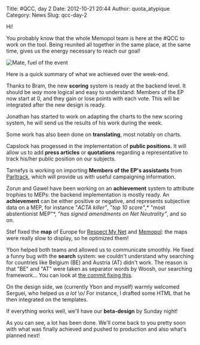 Title: #QCC, day 2
Date: 2012-10-21 20:44
Author: quota_atypique
Category: News
Slug: qcc-day-2

Hi!

You probably know that the whole Memopol team is here at the \#QCC to
work on the tool. Being reunited all together in the same place, at the
same time, gives us the energy necessary to reach our goal!

![](https://pbs.twimg.com/media/A5leoUdCIAIcqwS.jpg "Mate, fuel of the event")

Here is a quick summary of what we achieved over the week-end.

Thanks to Bram, the new **scoring** system is ready at the backend
level. It should be *way* more logical and easy to understand: Members
of the EP now start at 0, and they gain or lose points with each vote.
This will be integrated after the new design is ready.

Jonathan has started to work on adapting the charts to the new scoring
system, he will send us the results of his work during the week.

Some work has also been done on **translating**, most notably on charts.

Capslock has progessed in the implementation of **public positions.** It
will allow us to add **press articles** or **quotations** regarding a
representative to track his/her public position on our subjects.

Tarnefys is working on importing **Members of the EP's assistants** from
[Parltrack](http://parltrack.euwiki.org/), which will provide us with
useful campaigning information.

Zorun and Gawel have been working on an **achievement** system to
attribute trophies to MEPs: the backend implementation is mostly ready.
An **achievement** can be either positive or negative, and represents
subjective data on a MEP, for instance "*ACTA killer"*, "*top 10
score"*,* "most abstentionist MEP"*, "*has signed amendments on Net
Neutrality"*, and so on.

Stef fixed the **map** of Europe for [Respect My
Net](http://respectmynet.eu/list/) and
[Memopol](https://memopol.lqdn.fr/): the maps were really slow to
display, so he optimized them!

Ybon helped both teams and allowed us to communicate smoothly. He fixed
a funny bug with the **search** system: we couldn't understand why
searching for countries like Belgium (BE) and Austria (AT) didn't work.
The reason is that "BE" and "AT" were taken as separator words by Woosh,
our searching framework… You can look at [the commit fixing
this](http://gitorious.org/memopol2-0/memopol2-0/commit/fb2314fa92a49b595d64a35363dd3611db2c1e23).

On the design side, we (currently Ybon and myself) warmly welcomed
Serguei, who helped us *a lot* \\o/ For instance, I drafted some HTML
that he then integrated on the templates.

If everything works well, we'll have our **beta-design** by Sunday
night!

As you can see, a lot has been done. We'll come back to you pretty soon
with what was finally achieved and pushed to production and also what's
planned next!
